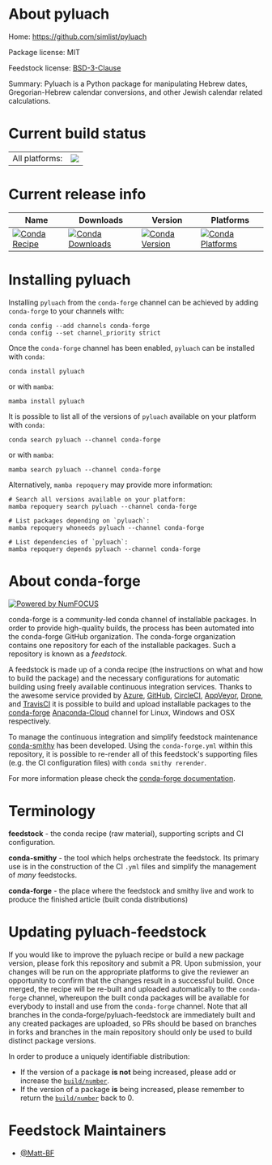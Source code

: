 About pyluach
=============

Home: https://github.com/simlist/pyluach

Package license: MIT

Feedstock license: [BSD-3-Clause](https://github.com/conda-forge/pyluach-feedstock/blob/main/LICENSE.txt)

Summary: Pyluach is a Python package for manipulating Hebrew dates, Gregorian-Hebrew calendar conversions, and other Jewish calendar related calculations.

Current build status
====================


<table><tr><td>All platforms:</td>
    <td>
      <a href="https://dev.azure.com/conda-forge/feedstock-builds/_build/latest?definitionId=6905&branchName=main">
        <img src="https://dev.azure.com/conda-forge/feedstock-builds/_apis/build/status/pyluach-feedstock?branchName=main">
      </a>
    </td>
  </tr>
</table>

Current release info
====================

| Name | Downloads | Version | Platforms |
| --- | --- | --- | --- |
| [![Conda Recipe](https://img.shields.io/badge/recipe-pyluach-green.svg)](https://anaconda.org/conda-forge/pyluach) | [![Conda Downloads](https://img.shields.io/conda/dn/conda-forge/pyluach.svg)](https://anaconda.org/conda-forge/pyluach) | [![Conda Version](https://img.shields.io/conda/vn/conda-forge/pyluach.svg)](https://anaconda.org/conda-forge/pyluach) | [![Conda Platforms](https://img.shields.io/conda/pn/conda-forge/pyluach.svg)](https://anaconda.org/conda-forge/pyluach) |

Installing pyluach
==================

Installing `pyluach` from the `conda-forge` channel can be achieved by adding `conda-forge` to your channels with:

```
conda config --add channels conda-forge
conda config --set channel_priority strict
```

Once the `conda-forge` channel has been enabled, `pyluach` can be installed with `conda`:

```
conda install pyluach
```

or with `mamba`:

```
mamba install pyluach
```

It is possible to list all of the versions of `pyluach` available on your platform with `conda`:

```
conda search pyluach --channel conda-forge
```

or with `mamba`:

```
mamba search pyluach --channel conda-forge
```

Alternatively, `mamba repoquery` may provide more information:

```
# Search all versions available on your platform:
mamba repoquery search pyluach --channel conda-forge

# List packages depending on `pyluach`:
mamba repoquery whoneeds pyluach --channel conda-forge

# List dependencies of `pyluach`:
mamba repoquery depends pyluach --channel conda-forge
```


About conda-forge
=================

[![Powered by
NumFOCUS](https://img.shields.io/badge/powered%20by-NumFOCUS-orange.svg?style=flat&colorA=E1523D&colorB=007D8A)](https://numfocus.org)

conda-forge is a community-led conda channel of installable packages.
In order to provide high-quality builds, the process has been automated into the
conda-forge GitHub organization. The conda-forge organization contains one repository
for each of the installable packages. Such a repository is known as a *feedstock*.

A feedstock is made up of a conda recipe (the instructions on what and how to build
the package) and the necessary configurations for automatic building using freely
available continuous integration services. Thanks to the awesome service provided by
[Azure](https://azure.microsoft.com/en-us/services/devops/), [GitHub](https://github.com/),
[CircleCI](https://circleci.com/), [AppVeyor](https://www.appveyor.com/),
[Drone](https://cloud.drone.io/welcome), and [TravisCI](https://travis-ci.com/)
it is possible to build and upload installable packages to the
[conda-forge](https://anaconda.org/conda-forge) [Anaconda-Cloud](https://anaconda.org/)
channel for Linux, Windows and OSX respectively.

To manage the continuous integration and simplify feedstock maintenance
[conda-smithy](https://github.com/conda-forge/conda-smithy) has been developed.
Using the ``conda-forge.yml`` within this repository, it is possible to re-render all of
this feedstock's supporting files (e.g. the CI configuration files) with ``conda smithy rerender``.

For more information please check the [conda-forge documentation](https://conda-forge.org/docs/).

Terminology
===========

**feedstock** - the conda recipe (raw material), supporting scripts and CI configuration.

**conda-smithy** - the tool which helps orchestrate the feedstock.
                   Its primary use is in the construction of the CI ``.yml`` files
                   and simplify the management of *many* feedstocks.

**conda-forge** - the place where the feedstock and smithy live and work to
                  produce the finished article (built conda distributions)


Updating pyluach-feedstock
==========================

If you would like to improve the pyluach recipe or build a new
package version, please fork this repository and submit a PR. Upon submission,
your changes will be run on the appropriate platforms to give the reviewer an
opportunity to confirm that the changes result in a successful build. Once
merged, the recipe will be re-built and uploaded automatically to the
`conda-forge` channel, whereupon the built conda packages will be available for
everybody to install and use from the `conda-forge` channel.
Note that all branches in the conda-forge/pyluach-feedstock are
immediately built and any created packages are uploaded, so PRs should be based
on branches in forks and branches in the main repository should only be used to
build distinct package versions.

In order to produce a uniquely identifiable distribution:
 * If the version of a package **is not** being increased, please add or increase
   the [``build/number``](https://docs.conda.io/projects/conda-build/en/latest/resources/define-metadata.html#build-number-and-string).
 * If the version of a package **is** being increased, please remember to return
   the [``build/number``](https://docs.conda.io/projects/conda-build/en/latest/resources/define-metadata.html#build-number-and-string)
   back to 0.

Feedstock Maintainers
=====================

* [@Matt-BF](https://github.com/Matt-BF/)

